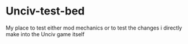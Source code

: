 # Unciv-test-bed
My place to test either mod mechanics or to test the changes i directly make into the Unciv game itself
